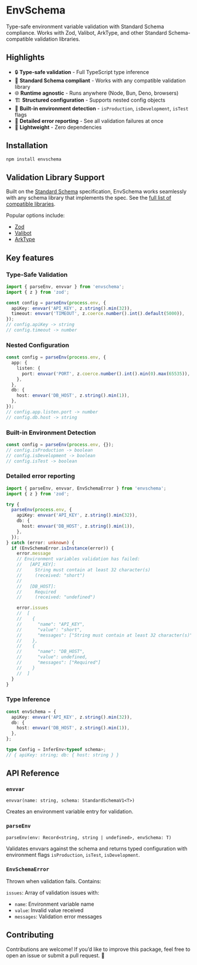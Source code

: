 # EnvSchema

Type-safe environment variable validation with Standard Schema compliance.
Works with Zod, Valibot, ArkType, and other Standard Schema-compatible validation libraries.

## Highlights

- 🔒 **Type-safe validation** - Full TypeScript type inference
- 🔌 **Standard Schema compliant** - Works with any compatible validation library
- 🌐 **Runtime agnostic** - Runs anywhere (Node, Bun, Deno, browsers)
- 🏗️ **Structured configuration** - Supports nested config objects
- 🚦 **Built-in environment detection** - `isProduction`, `isDevelopment`, `isTest` flags
- 📜 **Detailed error reporting** - See all validation failures at once
- 🚀 **Lightweight** - Zero dependencies

## Installation

```bash
npm install envschema
```

## Validation Library Support

Built on the [Standard Schema](https://standardschema.dev) specification,
EnvSchema works seamlessly with any schema library that implements the spec.
See the [full list of compatible libraries](https://standardschema.dev#what-schema-libraries-implement-the-spec).

Popular options include:
- [Zod](https://zod.dev)
- [Valibot](https://valibot.dev)
- [ArkType](https://arktype.io)

## Key features

### Type-Safe Validation

```typescript
import { parseEnv, envvar } from 'envschema';
import { z } from 'zod';

const config = parseEnv(process.env, {
  apiKey: envvar('API_KEY', z.string().min(32)),
  timeout: envvar('TIMEOUT', z.coerce.number().int().default(5000)),
});
// config.apiKey -> string
// config.timeout -> number
```

### Nested Configuration

```typescript
const config = parseEnv(process.env, {
  app: {
    listen: {
      port: envvar('PORT', z.coerce.number().int().min(0).max(65535)),
    },
  },
  db: {
    host: envvar('DB_HOST', z.string().min(1)),
  },
});
// config.app.listen.port -> number
// config.db.host -> string
```

### Built-in Environment Detection

```typescript
const config = parseEnv(process.env, {});
// config.isProduction -> boolean
// config.isDevelopment -> boolean
// config.isTest -> boolean
```

### Detailed error reporting

```typescript
import { parseEnv, envvar, EnvSchemaError } from 'envschema';
import { z } from 'zod';

try {
  parseEnv(process.env, {
    apiKey: envvar('API_KEY', z.string().min(32)),
    db: {
      host: envvar('DB_HOST', z.string().min(1)),
    },
  });
} catch (error: unknown) {
  if (EnvSchemaError.isInstance(error)) {
    error.message
    // Environment variables validation has failed:
    //   [API_KEY]:
    //     String must contain at least 32 character(s)
    //     (received: "short")
    //
    //   [DB_HOST]:
    //     Required
    //     (received: "undefined")

    error.issues
    //  [
    //    {
    //      "name": "API_KEY",
    //      "value": "short",
    //      "messages": ["String must contain at least 32 character(s)"]
    //    },
    //    {
    //      "name": "DB_HOST",
    //      "value": undefined,
    //      "messages": ["Required"]
    //    }
    //  ]
  }
}
```

### Type Inference

```typescript
const envSchema = {
  apiKey: envvar('API_KEY', z.string().min(32)),
  db: {
    host: envvar('DB_HOST', z.string().min(1)),
  },
};

type Config = InferEnv<typeof schema>;
// { apiKey: string; db: { host: string } }
```

## API Reference

### `envvar`

`envvar(name: string, schema: StandardSchemaV1<T>)`

Creates an environment variable entry for validation.

### `parseEnv`

`parseEnv(env: Record<string, string | undefined>, envSchema: T)`

Validates envvars against the schema and returns typed configuration with environment flags `isProduction`, `isTest`, `isDevelopment`.

### `EnvSchemaError`

Thrown when validation fails. Contains:

`issues`: Array of validation issues with:
- `name`: Environment variable name
- `value`: Invalid value received
- `messages`: Validation error messages

## Contributing

Contributions are welcome!
If you’d like to improve this package, feel free to open an issue or submit a pull request. 🚀
